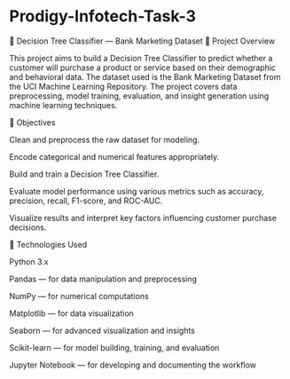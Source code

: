 # Prodigy-Infotech-Task-3
🌳 Decision Tree Classifier — Bank Marketing Dataset
🧠 Project Overview

This project aims to build a Decision Tree Classifier to predict whether a customer will purchase a product or service based on their demographic and behavioral data.
The dataset used is the Bank Marketing Dataset from the UCI Machine Learning Repository.
The project covers data preprocessing, model training, evaluation, and insight generation using machine learning techniques.

🎯 Objectives

Clean and preprocess the raw dataset for modeling.

Encode categorical and numerical features appropriately.

Build and train a Decision Tree Classifier.

Evaluate model performance using various metrics such as accuracy, precision, recall, F1-score, and ROC-AUC.

Visualize results and interpret key factors influencing customer purchase decisions.

🧩 Technologies Used

Python 3.x

Pandas — for data manipulation and preprocessing

NumPy — for numerical computations

Matplotlib — for data visualization

Seaborn — for advanced visualization and insights

Scikit-learn — for model building, training, and evaluation

Jupyter Notebook — for developing and documenting the workflow
